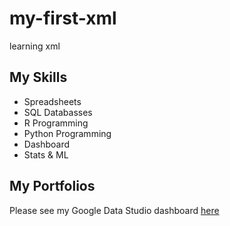 # my-first-xml
learning xml

## My Skills

- Spreadsheets
- SQL Databasses
- R Programming
- Python Programming
- Dashboard
- Stats & ML

## My Portfolios

Please see my Google Data Studio dashboard [here](https://datastudio.google.com/reporting/aaa83311-65a5-41d5-8de4-2e7fb2a33de3)
